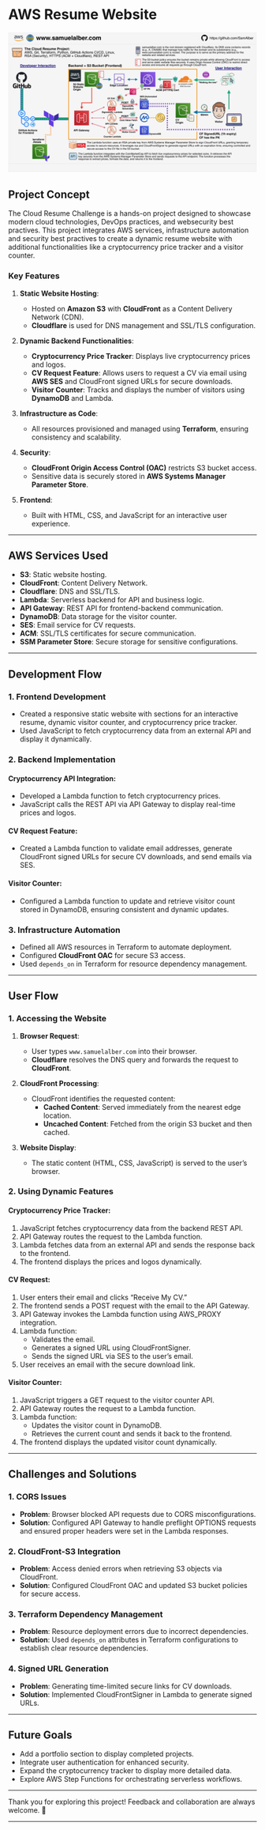 # AWS Resume Website

![Architecture](https://github.com/SamAlber/aws-cloud-website/blob/0333a39a1cc42b3d5a38c1952200d7f882cad749/website/assets/imgs/architecture.png)

## **Project Concept**

The Cloud Resume Challenge is a hands-on project designed to showcase modern cloud technologies, DevOps practices, and websecurity best practives. This project integrates AWS services, infrastructure automation and security best practives to create a dynamic resume website with additional functionalities like a cryptocurrency price tracker and a visitor counter.

### **Key Features**

1. **Static Website Hosting**:
   - Hosted on **Amazon S3** with **CloudFront** as a Content Delivery Network (CDN).
   - **Cloudflare** is used for DNS management and SSL/TLS configuration.

2. **Dynamic Backend Functionalities**:
   - **Cryptocurrency Price Tracker**: Displays live cryptocurrency prices and logos.
   - **CV Request Feature**: Allows users to request a CV via email using **AWS SES** and CloudFront signed URLs for secure downloads.
   - **Visitor Counter**: Tracks and displays the number of visitors using **DynamoDB** and Lambda.

3. **Infrastructure as Code**:
   - All resources provisioned and managed using **Terraform**, ensuring consistency and scalability.

4. **Security**:
   - **CloudFront Origin Access Control (OAC)** restricts S3 bucket access.
   - Sensitive data is securely stored in **AWS Systems Manager Parameter Store**.

5. **Frontend**:
   - Built with HTML, CSS, and JavaScript for an interactive user experience.

---

## **AWS Services Used**

- **S3**: Static website hosting.
- **CloudFront**: Content Delivery Network.
- **Cloudflare**: DNS and SSL/TLS.
- **Lambda**: Serverless backend for API and business logic.
- **API Gateway**: REST API for frontend-backend communication.
- **DynamoDB**: Data storage for the visitor counter.
- **SES**: Email service for CV requests.
- **ACM**: SSL/TLS certificates for secure communication.
- **SSM Parameter Store**: Secure storage for sensitive configurations.

---

## **Development Flow**

### **1. Frontend Development**

- Created a responsive static website with sections for an interactive resume, dynamic visitor counter, and cryptocurrency price tracker.
- Used JavaScript to fetch cryptocurrency data from an external API and display it dynamically.

### **2. Backend Implementation**

#### **Cryptocurrency API Integration**:
- Developed a Lambda function to fetch cryptocurrency prices.
- JavaScript calls the REST API via API Gateway to display real-time prices and logos.

#### **CV Request Feature**:
- Created a Lambda function to validate email addresses, generate CloudFront signed URLs for secure CV downloads, and send emails via SES.

#### **Visitor Counter**:
- Configured a Lambda function to update and retrieve visitor count stored in DynamoDB, ensuring consistent and dynamic updates.

### **3. Infrastructure Automation**

- Defined all AWS resources in Terraform to automate deployment.
- Configured **CloudFront OAC** for secure S3 access.
- Used `depends_on` in Terraform for resource dependency management.

---

## **User Flow**

### **1. Accessing the Website**

1. **Browser Request**:
   - User types `www.samuelalber.com` into their browser.
   - **Cloudflare** resolves the DNS query and forwards the request to **CloudFront**.

2. **CloudFront Processing**:
   - CloudFront identifies the requested content:
     - **Cached Content**: Served immediately from the nearest edge location.
     - **Uncached Content**: Fetched from the origin S3 bucket and then cached.

3. **Website Display**:
   - The static content (HTML, CSS, JavaScript) is served to the user’s browser.

### **2. Using Dynamic Features**

#### **Cryptocurrency Price Tracker**:
1. JavaScript fetches cryptocurrency data from the backend REST API.
2. API Gateway routes the request to the Lambda function.
3. Lambda fetches data from an external API and sends the response back to the frontend.
4. The frontend displays the prices and logos dynamically.

#### **CV Request**:
1. User enters their email and clicks “Receive My CV.”
2. The frontend sends a POST request with the email to the API Gateway.
3. API Gateway invokes the Lambda function using AWS_PROXY integration.
4. Lambda function:
   - Validates the email.
   - Generates a signed URL using CloudFrontSigner.
   - Sends the signed URL via SES to the user’s email.
5. User receives an email with the secure download link.

#### **Visitor Counter**:
1. JavaScript triggers a GET request to the visitor counter API.
2. API Gateway routes the request to a Lambda function.
3. Lambda function:
   - Updates the visitor count in DynamoDB.
   - Retrieves the current count and sends it back to the frontend.
4. The frontend displays the updated visitor count dynamically.

---

## **Challenges and Solutions**

### **1. CORS Issues**
- **Problem**: Browser blocked API requests due to CORS misconfigurations.
- **Solution**: Configured API Gateway to handle preflight OPTIONS requests and ensured proper headers were set in the Lambda responses.

### **2. CloudFront-S3 Integration**
- **Problem**: Access denied errors when retrieving S3 objects via CloudFront.
- **Solution**: Configured CloudFront OAC and updated S3 bucket policies for secure access.

### **3. Terraform Dependency Management**
- **Problem**: Resource deployment errors due to incorrect dependencies.
- **Solution**: Used `depends_on` attributes in Terraform configurations to establish clear resource dependencies.

### **4. Signed URL Generation**
- **Problem**: Generating time-limited secure links for CV downloads.
- **Solution**: Implemented CloudFrontSigner in Lambda to generate signed URLs.

---

## **Future Goals**

- Add a portfolio section to display completed projects.
- Integrate user authentication for enhanced security.
- Expand the cryptocurrency tracker to display more detailed data.
- Explore AWS Step Functions for orchestrating serverless workflows.

---

Thank you for exploring this project! Feedback and collaboration are always welcome. 🚀

---

